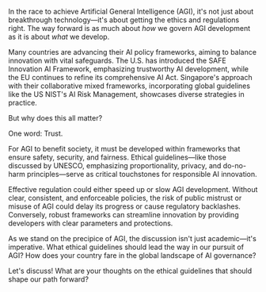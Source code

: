 In the race to achieve Artificial General Intelligence (AGI), it's not just about breakthrough technology—it's about getting the ethics and regulations right. The way forward is as much about *how* we govern AGI development as it is about *what* we develop.

Many countries are advancing their AI policy frameworks, aiming to balance innovation with vital safeguards. The U.S. has introduced the SAFE Innovation AI Framework, emphasizing trustworthy AI development, while the EU continues to refine its comprehensive AI Act. Singapore's approach with their collaborative mixed frameworks, incorporating global guidelines like the US NIST's AI Risk Management, showcases diverse strategies in practice.

But why does this all matter?

One word: Trust.

For AGI to benefit society, it must be developed within frameworks that ensure safety, security, and fairness. Ethical guidelines—like those discussed by UNESCO, emphasizing proportionality, privacy, and do-no-harm principles—serve as critical touchstones for responsible AI innovation.

Effective regulation could either speed up or slow AGI development. Without clear, consistent, and enforceable policies, the risk of public mistrust or misuse of AGI could delay its progress or cause regulatory backlashes. Conversely, robust frameworks can streamline innovation by providing developers with clear parameters and protections.

As we stand on the precipice of AGI, the discussion isn't just academic—it's imperative. What ethical guidelines should lead the way in our pursuit of AGI? How does your country fare in the global landscape of AI governance?

Let's discuss! What are your thoughts on the ethical guidelines that should shape our path forward?